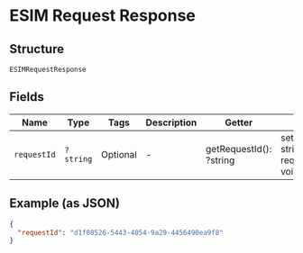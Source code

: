 
# ESIM Request Response

## Structure

`ESIMRequestResponse`

## Fields

| Name | Type | Tags | Description | Getter | Setter |
|  --- | --- | --- | --- | --- | --- |
| `requestId` | `?string` | Optional | - | getRequestId(): ?string | setRequestId(?string requestId): void |

## Example (as JSON)

```json
{
  "requestId": "d1f08526-5443-4054-9a29-4456490ea9f8"
}
```

